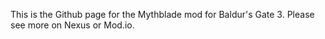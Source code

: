 This is the Github page for the Mythblade mod for Baldur's Gate 3. Please see more on Nexus or Mod.io.
